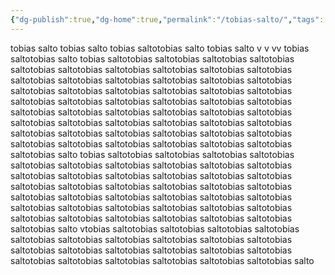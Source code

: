 ```yaml
---
{"dg-publish":true,"dg-home":true,"permalink":"/tobias-salto/","tags":["gardenEntry"],"dgPassFrontmatter":true,"noteIcon":""}
---
```



tobias salto
tobias salto
tobias saltotobias salto
tobias salto
v
v
vv
tobias saltotobias salto
tobias saltotobias saltotobias saltotobias saltotobias saltotobias saltotobias saltotobias saltotobias saltotobias saltotobias saltotobias saltotobias saltotobias saltotobias saltotobias saltotobias saltotobias saltotobias saltotobias saltotobias saltotobias saltotobias saltotobias saltotobias saltotobias saltotobias saltotobias saltotobias saltotobias saltotobias saltotobias saltotobias saltotobias saltotobias saltotobias saltotobias saltotobias saltotobias saltotobias saltotobias saltotobias saltotobias saltotobias saltotobias saltotobias saltotobias saltotobias saltotobias saltotobias saltotobias saltotobias saltotobias saltotobias salto
tobias saltotobias saltotobias saltotobias saltotobias saltotobias saltotobias saltotobias saltotobias saltotobias saltotobias saltotobias saltotobias saltotobias saltotobias saltotobias saltotobias saltotobias saltotobias saltotobias saltotobias saltotobias saltotobias saltotobias saltotobias saltotobias saltotobias saltotobias saltotobias saltotobias saltotobias saltotobias saltotobias saltotobias saltotobias saltotobias saltotobias saltotobias saltotobias saltotobias saltotobias saltotobias salto
vtobias saltotobias saltotobias saltotobias saltotobias saltotobias saltotobias saltotobias saltotobias saltotobias saltotobias saltotobias saltotobias saltotobias saltotobias saltotobias saltotobias saltotobias saltotobias saltotobias saltotobias saltotobias saltotobias salto
